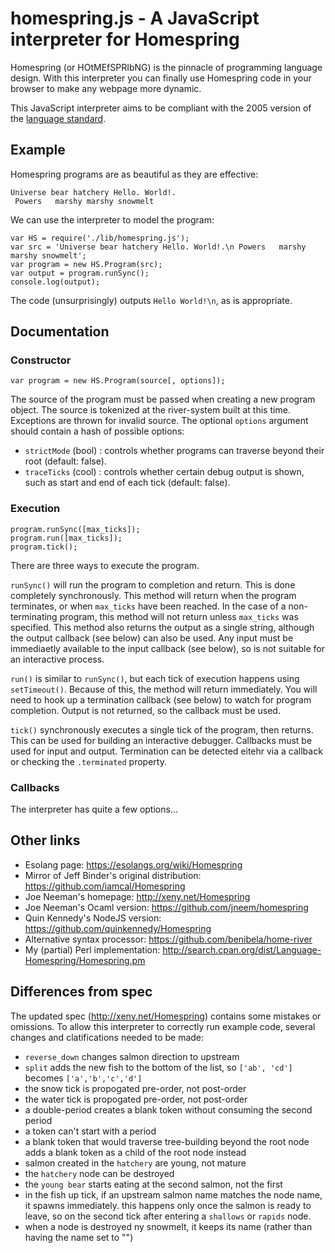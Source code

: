 # homespring.js - A JavaScript interpreter for Homespring

Homespring (or HOtMEfSPRIbNG) is the pinnacle of programming language design.
With this interpreter you can finally use Homespring code in your browser to
make any webpage more dynamic.

This JavaScript interpreter aims to be compliant with the 2005 version of the
[language standard](http://bunny.xeny.net/linked/Homespring-Proposed-Language-Standard.pdf).


## Example

Homespring programs are as beautiful as they are effective:

    Universe bear hatchery Hello. World!.
     Powers   marshy marshy snowmelt

We can use the interpreter to model the program:

    var HS = require('./lib/homespring.js');
    var src = 'Universe bear hatchery Hello. World!.\n Powers   marshy marshy snowmelt';
    var program = new HS.Program(src);
    var output = program.runSync();
    console.log(output);

The code (unsurprisingly) outputs `Hello World!\n`, as is appropriate.


## Documentation

### Constructor

    var program = new HS.Program(source[, options]);

The source of the program must be passed when creating a new program object. The source
is tokenized at the river-system built at this time. Exceptions are thrown for invalid
source. The optional `options` argument should contain a hash of possible options:

  * `strictMode` (bool) : controls whether programs can traverse beyond their root (default: false).
  * `traceTicks` (cool) : controls whether certain debug output is shown, such as start and end of each tick (default: false).


### Execution

    program.runSync([max_ticks]);
    program.run([max_ticks]);
    program.tick();

There are three ways to execute the program.

`runSync()` will run the program to completion and return. This is done completely synchronously. This
method will return when the program terminates, or when `max_ticks` have been reached. In the case of
a non-terminating program, this method will not return unless `max_ticks` was specified. This method
also returns the output as a single string, although the output callback (see below) can also be used.
Any input must be immediaetly available to the input callback (see below), so is not suitable for an
interactive process.

`run()` is similar to `runSync()`, but each tick of execution happens using `setTimeout()`. Because of
this, the method will return immediately. You will need to hook up a termination callback (see below)
to watch for program completion. Output is not returned, so the callback must be used.

`tick()` synchronously executes a single tick of the program, then returns. This can be used for
building an interactive debugger. Callbacks must be used for input and output. Termination can
be detected eitehr via a callback or checking the `.terminated` property.


### Callbacks





The interpreter has quite a few options...


## Other links

* Esolang page: https://esolangs.org/wiki/Homespring
* Mirror of Jeff Binder's original distribution: https://github.com/iamcal/Homespring
* Joe Neeman's homepage: http://xeny.net/Homespring
* Joe Neeman's Ocaml version: https://github.com/jneem/homespring
* Quin Kennedy's NodeJS version: https://github.com/quinkennedy/Homespring
* Alternative syntax processor: https://github.com/benibela/home-river
* My (partial) Perl implementation: http://search.cpan.org/dist/Language-Homespring/Homespring.pm


## Differences from spec

The updated spec (http://xeny.net/Homespring) contains some mistakes or omissions.
To allow this interpreter to correctly run example code, several changes and clatifications needed to be made:

* `reverse_down` changes salmon direction to upstream
* `split` adds the new fish to the bottom of the list, so `['ab', 'cd']` becomes `['a','b','c','d']`
* the snow tick is propogated pre-order, not post-order
* the water tick is propogated pre-order, not post-order
* a double-period creates a blank token without consuming the second period
* a token can't start with a period
* a blank token that would traverse tree-building beyond the root node adds a blank token as a child of the root node instead
* salmon created in the `hatchery` are young, not mature
* the `hatchery` node can be destroyed
* the `young bear` starts eating at the second salmon, not the first
* in the fish up tick, if an upstream salmon name matches the node name, it spawns immediately. this happens only once the salmon
  is ready to leave, so on the second tick after entering a `shallows` or `rapids` node.
* when a node is destroyed ny snowmelt, it keeps its name (rather than having the name set to "")

